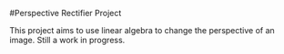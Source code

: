#Perspective Rectifier Project

This project aims to use linear algebra to change the perspective of an image. Still a work in progress.